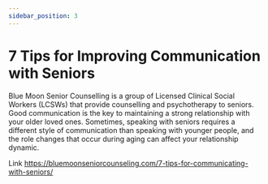 ```yaml
---
sidebar_position: 3
---
```


# 7 Tips for Improving Communication with Seniors

Blue Moon Senior Counselling is a group of Licensed Clinical Social Workers (LCSWs) that provide counselling and psychotherapy to seniors. Good communication is the key to maintaining a strong relationship with your older loved ones. Sometimes, speaking with seniors requires a different style of communication than speaking with younger people, and the role changes that occur during aging can affect your relationship dynamic. 

Link https://bluemoonseniorcounseling.com/7-tips-for-communicating-with-seniors/


